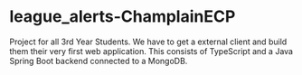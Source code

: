 # league_alerts-ChamplainECP
Project for all 3rd Year Students. We have to get a external client and build them their very first web application. This consists of TypeScript and a Java Spring Boot backend connected to a MongoDB.
